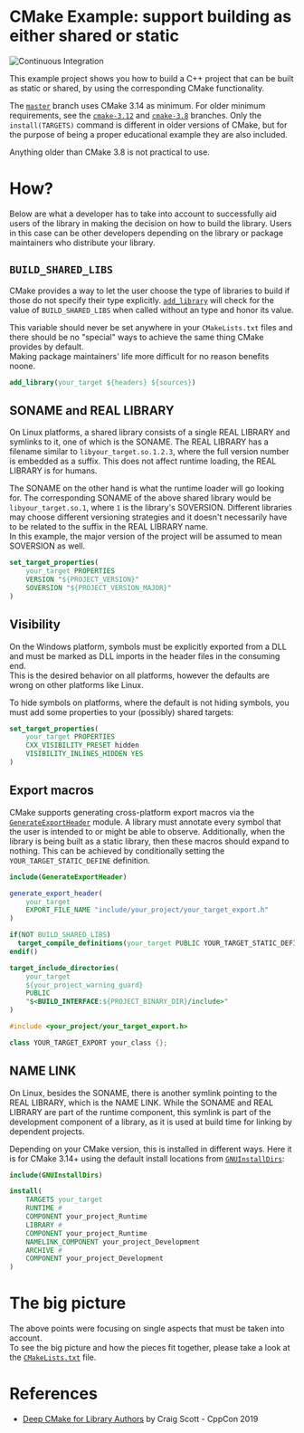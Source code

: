 # CMake Example: support building as either shared or static

![Continuous Integration](https://github.com/friendlyanon/cxx-static-shared-example/workflows/Continuous%20Integration/badge.svg)

This example project shows you how to build a C++ project that can be built as
static or shared, by using the corresponding CMake functionality.

The [`master`](https://github.com/friendlyanon/cxx-static-shared-example)
branch uses CMake 3.14 as minimum. For older minimum requirements, see the
[`cmake-3.12`](https://github.com/friendlyanon/cxx-static-shared-example/tree/cmake-3.12)
and
[`cmake-3.8`](https://github.com/friendlyanon/cxx-static-shared-example/tree/cmake-3.8)
branches. Only the `install(TARGETS)` command is different in older versions of
CMake, but for the purpose of being a proper educational example they are also
included.

Anything older than CMake 3.8 is not practical to use.

# How?

Below are what a developer has to take into account to successfully aid users
of the library in making the decision on how to build the library. Users in
this case can be other developers depending on the library or package
maintainers who distribute your library.

## `BUILD_SHARED_LIBS`

CMake provides a way to let the user choose the type of libraries to build if
those do not specify their type explicitly.
[`add_library`](https://cmake.org/cmake/help/latest/command/add_library.html#normal-libraries)
will check for the value of `BUILD_SHARED_LIBS` when called without an type and
honor its value.

This variable should never be set anywhere in your `CMakeLists.txt` files and
there should be no "special" ways to achieve the same thing CMake provides by
default.  
Making package maintainers' life more difficult for no reason benefits noone.

```cmake
add_library(your_target ${headers} ${sources})
```

## SONAME and REAL LIBRARY

On Linux platforms, a shared library consists of a single REAL LIBRARY and
symlinks to it, one of which is the SONAME. The REAL LIBRARY has a filename
similar to `libyour_target.so.1.2.3`, where the full version number is embedded
as a suffix. This does not affect runtime loading, the REAL LIBRARY is for
humans.

The SONAME on the other hand is what the runtime loader will go looking for.
The corresponding SONAME of the above shared library would be
`libyour_target.so.1`, where `1` is the library's SOVERSION. Different
libraries may choose different versioning strategies and it doesn't necessarily
have to be related to the suffix in the REAL LIBRARY name.  
In this example, the major version of the project will be assumed to mean
SOVERSION as well.

```cmake
set_target_properties(
    your_target PROPERTIES
    VERSION "${PROJECT_VERSION}"
    SOVERSION "${PROJECT_VERSION_MAJOR}"
)
```

## Visibility

On the Windows platform, symbols must be explicitly exported from a DLL and
must be marked as DLL imports in the header files in the consuming end.  
This is the desired behavior on all platforms, however the defaults are wrong
on other platforms like Linux.

To hide symbols on platforms, where the default is not hiding symbols, you must
add some properties to your (possibly) shared targets:

```cmake
set_target_properties(
    your_target PROPERTIES
    CXX_VISIBILITY_PRESET hidden
    VISIBILITY_INLINES_HIDDEN YES
)
```

## Export macros

CMake supports generating cross-platform export macros via the
[`GenerateExportHeader`](https://cmake.org/cmake/help/latest/module/GenerateExportHeader.html)
module. A library must annotate every symbol that the user is intended to or
might be able to observe. Additionally, when the library is being built as a
static library, then these macros should expand to nothing. This can be
achieved by conditionally setting the `YOUR_TARGET_STATIC_DEFINE` definition.

```cmake
include(GenerateExportHeader)

generate_export_header(
    your_target
    EXPORT_FILE_NAME "include/your_project/your_target_export.h"
)

if(NOT BUILD_SHARED_LIBS)
  target_compile_definitions(your_target PUBLIC YOUR_TARGET_STATIC_DEFINE)
endif()

target_include_directories(
    your_target
    ${your_project_warning_guard}
    PUBLIC
    "$<BUILD_INTERFACE:${PROJECT_BINARY_DIR}/include>"
)
```

```cpp
#include <your_project/your_target_export.h>

class YOUR_TARGET_EXPORT your_class {};
```

## NAME LINK

On Linux, besides the SONAME, there is another symlink pointing to the REAL
LIBRARY, which is the NAME LINK. While the SONAME and REAL LIBRARY are part of
the runtime component, this symlink is part of the development component of a
library, as it is used at build time for linking by dependent projects.

Depending on your CMake version, this is installed in different ways. Here it
is for CMake 3.14+ using the default install locations from
[`GNUInstallDirs`](https://cmake.org/cmake/help/latest/module/GNUInstallDirs.html):

```cmake
include(GNUInstallDirs)

install(
    TARGETS your_target
    RUNTIME #
    COMPONENT your_project_Runtime
    LIBRARY #
    COMPONENT your_project_Runtime
    NAMELINK_COMPONENT your_project_Development
    ARCHIVE #
    COMPONENT your_project_Development
)
```

# The big picture

The above points were focusing on single aspects that must be taken into
account.  
To see the big picture and how the pieces fit together, please take a look at
the [`CMakeLists.txt`](CMakeLists.txt) file.

# References

* [Deep CMake for Library Authors](https://www.youtube.com/watch?v=m0DwB4OvDXk)
  by Craig Scott - CppCon 2019
